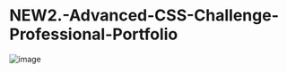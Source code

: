 # NEW2.-Advanced-CSS-Challenge-Professional-Portfolio

![image](https://user-images.githubusercontent.com/77795818/124652408-1e3ac600-de6a-11eb-8d41-1737b2803921.png)
